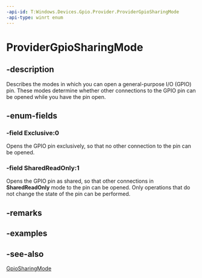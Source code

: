 ```yaml
---
-api-id: T:Windows.Devices.Gpio.Provider.ProviderGpioSharingMode
-api-type: winrt enum
---
```


<!-- Enumeration syntax
public enum Windows.Devices.Gpio.Provider.ProviderGpioSharingMode : int
-->

# ProviderGpioSharingMode

## -description
Describes the modes in which you can open a general-purpose I/O (GPIO) pin. These modes determine whether other connections to the GPIO pin can be opened while you have the pin open.

## -enum-fields
### -field Exclusive:0
Opens the GPIO pin exclusively, so that no other connection to the pin can be opened.

### -field SharedReadOnly:1
Opens the GPIO pin as shared, so that other connections in **SharedReadOnly** mode to the pin can be opened. Only operations that do not change the state of the pin can be performed.


## -remarks

## -examples

## -see-also
[GpioSharingMode](../windows.devices.gpio/gpiosharingmode.md)